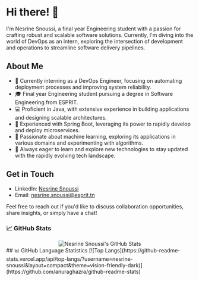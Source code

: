 # Hi there! 👋

I'm Nesrine Snoussi, a final year Engineering student with a passion for crafting robust and scalable software solutions. Currently, I'm diving into the world of DevOps as an intern, exploring the intersection of development and operations to streamline software delivery pipelines.

## About Me

- 💼 Currently interning as a DevOps Engineer, focusing on automating deployment processes and improving system reliability.
- 🎓 Final year Engineering student pursuing a degree in Software Engineering from ESPRIT.
- 💻 Proficient in Java, with extensive experience in building applications and designing scalable architectures.
- 🚀 Experienced with Spring Boot, leveraging its power to rapidly develop and deploy microservices.
- 🤖 Passionate about machine learning, exploring its applications in various domains and experimenting with algorithms.
- 🌱 Always eager to learn and explore new technologies to stay updated with the rapidly evolving tech landscape.

## Get in Touch

- LinkedIn: [Nesrine Snoussi ]([link](https://www.linkedin.com/in/nesrine-snoussi/))
- Email: [nesrine.snoussi@esprit.tn](mailto:youremail@example.com)

Feel free to reach out if you'd like to discuss collaboration opportunities, share insights, or simply have a chat!
### 📈 GitHub Stats

<div align="center">
    <img src="https://github-profile-summary-cards.vercel.app/api/cards/profile-details?username=nesrine-snoussi&theme=github_dark" alt="Nesrine Snoussi's GitHub Stats"/>
</div>
## 📊 GitHub Language Statistics
[![Top Langs](https://github-readme-stats.vercel.app/api/top-langs/?username=nesrine-snoussi&layout=compact&theme=vision-friendly-dark)](https://github.com/anuraghazra/github-readme-stats)

